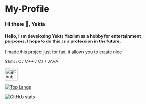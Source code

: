 # My-Profile
### Hi there 👋, Yekta
#### Hello, I am developing Yekta Yazılım as a hobby for entertainment purposes. I hope to do this as a profession in the future.
I made this project just for fun, it allows you to create nice 

Skills: C / C++ / C# / JAVA



[<img src='https://cdn.jsdelivr.net/npm/simple-icons@3.0.1/icons/github.svg' alt='github' height='40'>](https://github.com/Yeekta)  

[![Top Langs](https://github-readme-stats.vercel.app/api/top-langs/?username=Yeekta)](https://github.com/anuraghazra/github-readme-stats)

![GitHub stats](https://github-readme-stats.vercel.app/api?username=Yeekta&show_icons=true)  

